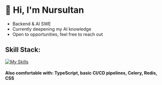 

# 🌉 Hi, I'm Nursultan
- Backend & AI SWE
- Currently deepening my AI knowledge
- Open to opportunities, feel free to reach out

## Skill Stack:
[![My Skills](https://skillicons.dev/icons?i=python,fastapi,postgresql,docker,mongo,git,react&theme=dark)](https://skillicons.dev)

#### **Also comfortable with:** TypeScript, basic CI/CD pipelines, Celery, Redis, CSS

